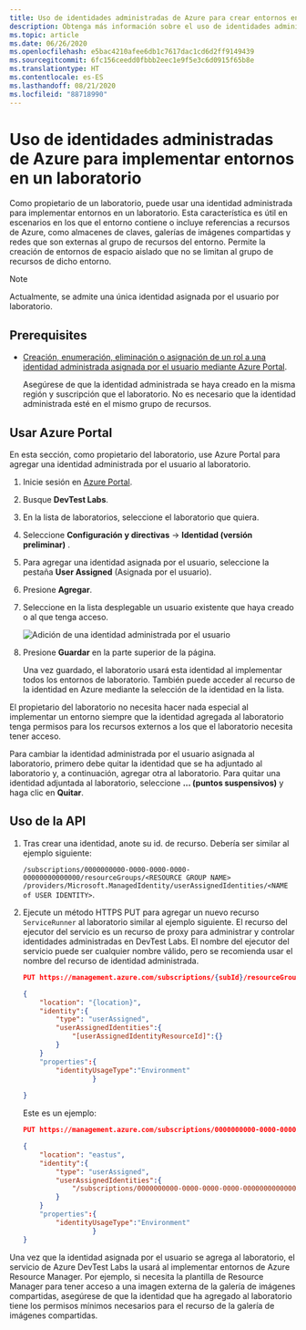 ```yaml
---
title: Uso de identidades administradas de Azure para crear entornos en DevTest Labs | Microsoft Docs
description: Obtenga más información sobre el uso de identidades administradas en Azure para implementar entornos en un laboratorio de Azure DevTest Labs.
ms.topic: article
ms.date: 06/26/2020
ms.openlocfilehash: e5bac4210afee6db1c7617dac1cd6d2ff9149439
ms.sourcegitcommit: 6fc156ceedd0fbbb2eec1e9f5e3c6d0915f65b8e
ms.translationtype: HT
ms.contentlocale: es-ES
ms.lasthandoff: 08/21/2020
ms.locfileid: "88718990"
---
```

# <a name="use-azure-managed-identities-to-deploy-environments-in-a-lab"></a>Uso de identidades administradas de Azure para implementar entornos en un laboratorio 

Como propietario de un laboratorio, puede usar una identidad administrada para implementar entornos en un laboratorio. Esta característica es útil en escenarios en los que el entorno contiene o incluye referencias a recursos de Azure, como almacenes de claves, galerías de imágenes compartidas y redes que son externas al grupo de recursos del entorno. Permite la creación de entornos de espacio aislado que no se limitan al grupo de recursos de dicho entorno.

> [!NOTE]
> Actualmente, se admite una única identidad asignada por el usuario por laboratorio. 

## <a name="prerequisites"></a>Prerequisites

- [Creación, enumeración, eliminación o asignación de un rol a una identidad administrada asignada por el usuario mediante Azure Portal](../active-directory/managed-identities-azure-resources/how-to-manage-ua-identity-portal.md). 
    
    Asegúrese de que la identidad administrada se haya creado en la misma región y suscripción que el laboratorio. No es necesario que la identidad administrada esté en el mismo grupo de recursos.

## <a name="use-azure-portal"></a>Usar Azure Portal

En esta sección, como propietario del laboratorio, use Azure Portal para agregar una identidad administrada por el usuario al laboratorio. 

1. Inicie sesión en [Azure Portal](https://portal.azure.com).
1. Busque **DevTest Labs**.
1. En la lista de laboratorios, seleccione el laboratorio que quiera.
1. Seleccione **Configuración y directivas** -> **Identidad (versión preliminar)** . 
1. Para agregar una identidad asignada por el usuario, seleccione la pestaña **User Assigned** (Asignada por el usuario).
1. Presione **Agregar**.
1. Seleccione en la lista desplegable un usuario existente que haya creado o al que tenga acceso.
 
    ![Adición de una identidad administrada por el usuario](./media/use-managed-identities-environments/add-user-managed-identity.png)
1. Presione **Guardar** en la parte superior de la página.

    Una vez guardado, el laboratorio usará esta identidad al implementar todos los entornos de laboratorio. También puede acceder al recurso de la identidad en Azure mediante la selección de la identidad en la lista. 

El propietario del laboratorio no necesita hacer nada especial al implementar un entorno siempre que la identidad agregada al laboratorio tenga permisos para los recursos externos a los que el laboratorio necesita tener acceso. 

Para cambiar la identidad administrada por el usuario asignada al laboratorio, primero debe quitar la identidad que se ha adjuntado al laboratorio y, a continuación, agregar otra al laboratorio. Para quitar una identidad adjuntada al laboratorio, seleccione **... (puntos suspensivos)** y haga clic en **Quitar**. 

## <a name="use-api"></a>Uso de la API

1. Tras crear una identidad, anote su id. de recurso. Debería ser similar al ejemplo siguiente: 

    `/subscriptions/0000000000-0000-0000-0000-00000000000000/resourceGroups/<RESOURCE GROUP NAME> /providers/Microsoft.ManagedIdentity/userAssignedIdentities/<NAME of USER IDENTITY>`.
1. Ejecute un método HTTPS PUT para agregar un nuevo recurso `ServiceRunner` al laboratorio similar al ejemplo siguiente. El recurso del ejecutor del servicio es un recurso de proxy para administrar y controlar identidades administradas en DevTest Labs. El nombre del ejecutor del servicio puede ser cualquier nombre válido, pero se recomienda usar el nombre del recurso de identidad administrada. 
 
    ```json
    PUT https://management.azure.com/subscriptions/{subId}/resourceGroups/{rg}/providers/Microsoft.Devtestlab/labs/{yourlabname}/serviceRunners/{serviceRunnerName}

    {
        "location": "{location}",
        "identity":{
            "type": "userAssigned",
            "userAssignedIdentities":{
                "[userAssignedIdentityResourceId]":{}
            }
        }
        "properties":{
            "identityUsageType":"Environment"
                     }
          
    }
    ```
 
    Este es un ejemplo: 

    ```json
    PUT https://management.azure.com/subscriptions/0000000000-0000-0000-0000-000000000000000/resourceGroups/exampleRG/providers/Microsoft.Devtestlab/labs/mylab/serviceRunners/sampleuseridentity

    {
        "location": "eastus",
        "identity":{
            "type": "userAssigned",
            "userAssignedIdentities":{
                "/subscriptions/0000000000-0000-0000-0000-000000000000000/resourceGroups/exampleRG/providers/Microsoft.ManagedIdentity/userAssignedIdentities/sampleuseridentity":{}
            }
        }
        "properties":{
            "identityUsageType":"Environment"
                     }
    }
    ```
 
Una vez que la identidad asignada por el usuario se agrega al laboratorio, el servicio de Azure DevTest Labs la usará al implementar entornos de Azure Resource Manager. Por ejemplo, si necesita la plantilla de Resource Manager para tener acceso a una imagen externa de la galería de imágenes compartidas, asegúrese de que la identidad que ha agregado al laboratorio tiene los permisos mínimos necesarios para el recurso de la galería de imágenes compartidas. 
